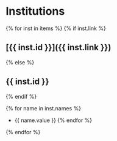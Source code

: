 # Institutions

{% for inst in items %}
{% if inst.link %}
## [{{ inst.id }}]({{ inst.link }})
{% else %}
## {{ inst.id }}
{% endif %}

{% for name in inst.names %}
  -  {{ name.value }}
{% endfor %}

{% endfor %}
